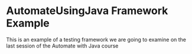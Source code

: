 AutomateUsingJava Framework Example
===================================

This is an example of a testing framework we are going to examine on the last session of the Automate with Java course
